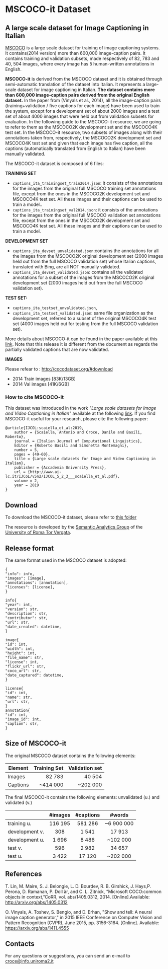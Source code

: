 # MSCOCO-it Dataset
## A large scale dataset for Image Captioning in Italian

[MSCOCO](http://cocodataset.org) is a large scale dataset for training of image captioning systems.
It contains(2014 version) more than 600,000 image-caption pairs. It contains training and validation subsets, made respectively of 82, 783 and 40, 504 images, where
every image has 5 human-written annotations in English.

**MSCOCO-it** is derived from the MSCOCO dataset and it is obtained through semi-automatic translation of the dataset 
into Italian. It represents a large-scale dataset for image captioning in Italian. 
**The dataset contains more than 600,000 image-caption pairs derived from the original English dataset.** 
In the paper from (Vinyals et al., 2014), all the image-caption pairs (training+validation / five captions for each image) have been used to train the system, except for a development set of about 2000 images and a test set of about 4000 images that were held out from validation subsets for evaluation. In the following guide to the MSCOCO-it resource, we are going to refer to them as the MSCOCO2K development set and the MSCOCO4K test set.
In the MSCOCO-it resource, two subsets of images along with their annotations taken from, respectively, the MSCOCO2K development set and MSCOCO4K test set and
given that each image has five caption, all the captions (automatically translated from English to Italian) have been manually validated.


The MSCOCO-it dataset is composed of 6 files:

**TRAINING SET**
* `captions_ita_trainingset_train2014.json`: it consists of the annotations for the images
from the original full MSCOCO training set annotations file, except from the ones in the MSCOCO2K
development set and MSCOCO4K test set. All these images and their captions can be used to train a
model.. 
* `captions_ita_trainingset_val2014.json`: it consists of the annotations for the images from
the original full MSCOCO validation set annotations file, except from the ones in the MSCOCO2K
development set and MSCOCO4K test set. All these images and their captions can be used to train a
model. 

**DEVELOPMENT SET**
* `captions_ita_devset_unvalidated.json`:contains the annotations for all the images from
the MSCOCO2K original development set (2000 images held out from the full MSCOCO validation set)
whose Italian captions, translated with Bing, are all NOT manually validated.
* `captions_ita_devset_validated.json`: contains all the validated annotations for a subset of the images from the MSCOCO2K original development set (2000 images held out from the full
MSCOCO validation set). 

**TEST SET:**
* `captions_ita_testset_unvalidated.json`,
* `captions_ita_testset_validated.json`: same file organization as the
development set, referred to a subset of the original MSCOCO4K test set (4000 images held out for
testing from the full MSCOCO validation set).


More details about MSCOCO-it can be found in the paper available at this [link](http://www.ai-lc.it/IJCoL/v5n2/IJCOL_5_2_3___scaiella_et_al.pdf). Note that this release it is different from the document as regards the partially validated captions that are now validated.


**IMAGES**

Please refear to : http://cocodataset.org/#download
* 2014 Train images [83K/13GB] 
* 2014 Val images [41K/6GB]

### How to cite MSCOCO-it

This dataset was introduced in the work *"Large scale datasets for Image and Video Captioning in Italian"* available at the following [link](http://www.ai-lc.it/IJCoL/v5n2/IJCOL_5_2_3___scaiella_et_al.pdf).
If you find MSCOCO-it useful for your research, please cite the following paper:

~~~~
@article{IJCOL:scaiella_et_al:2019,
	author = {Scaiella, Antonio and Croce, Danilo and Basili, Roberto},
	journal = {Italian Journal of Computational Linguistics},
	Editor = {Roberto Basili and Simonetta Montemagni},
	number = 5,
	pages = {49-60},
	title = {Large scale datasets for Image and Video Captioning in Italian},
	publisher = {Accademia University Press},
	url = {http://www.ai-lc.it/IJCoL/v5n2/IJCOL_5_2_3___scaiella_et_al.pdf},
	volume = 2,
	year = 2019
}
~~~~


## Download

To download the MSCOCO-it dataset, please refer to [this folder](https://github.com/crux82/mscoco-it/tree/master/mscoco-it)

The resource is developed by the [Semantic Analytics Group](http://sag.art.uniroma2.it) of
the [University of Roma Tor Vergata](http://web.uniroma2.it/home). 


## Release format

The same format used in the MSCOCO dataset is adopted:

```
{
"info": info, 
"images": [image], 
"annotations": [annotation],
"licenses": [license],
}

info{
"year": int,
"version": str, 
"description": str, 
"contributor": str,
"url": str,
"date_created": datetime,
}

image{
"id": int,
"width": int,
"height": int,
"file_name": str,
"license": int, 
"flickr_url": str,
"coco_url": str,
"date_captured": datetime,
}

license{
"id": int,
"name": str,
"url": str,
}
annotation{
"id": int, 
"image_id": int,
"caption": str,
}

```


## Size of MSCOCO-it

The original MSCOCO dataset contains the following elements:

| Element | Training Set | Validation set |
| -------------- | --------------: | --------------: |
| Images | 82 783 | 40 504 |
| Captions| ~414 000| ~202 000 |


The final MSCOCO-it contains the following elements:
unvalidated (u.) and validated (v.)

|  | #images	| #captions	| #words | 
| --------- | :---------: | :-----: |:---------:  |
|	training u.	|   116 195 | 581 286 | ~6 900 000 | 
|	development	v.| 308 | 1 541 |17 913 |
|	development	u.| 1 696 | 8 486  |~102 000 |
|	test v. | 596 | 2 982   |34 657 |
|	test u. | 3 422  | 17 120 | ~202 000 |
					


## References
T. Lin, M. Maire, S. J. Belongie, L. D. Bourdev, R. B. Girshick, J. Hays,P. Perona, D. Ramanan, P. Doll ́ar, and C. L. Zitnick, “Microsoft COCO:common  objects  in  context,”CoRR,  vol.  abs/1405.0312,  2014.  [Online].Available:  http://arxiv.org/abs/1405.0312

O. Vinyals, A. Toshev, S. Bengio, and D. Erhan, "Show and tell: A neural image caption generator," in 2015 IEEE Conference on Computer Vision and Pattern Recognition (CVPR), June 2015, pp. 3156-3164. [Online]. Available: https://arxiv.org/abs/1411.4555



## Contacts

For any questions or suggestions, you can send an e-mail to <croce@info.uniroma2.it>